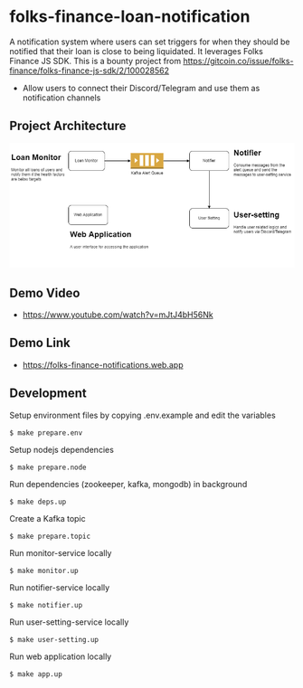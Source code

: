 # folks-finance-loan-notification
A notification system where users can set triggers for when they should be notified that their loan is close to being liquidated. It leverages Folks Finance JS SDK. This is a bounty project from https://gitcoin.co/issue/folks-finance/folks-finance-js-sdk/2/100028562
- Allow  users to connect their Discord/Telegram and use them as notification channels

## Project Architecture
<div width="100%">
  <img alt="architecture" src="docs/architecture.drawio.png"/>
</div>

## Demo Video
- https://www.youtube.com/watch?v=mJtJ4bH56Nk

## Demo Link
- https://folks-finance-notifications.web.app

## Development
Setup environment files by copying .env.example and edit the variables
```shell
$ make prepare.env
```

Setup nodejs dependencies
```shell
$ make prepare.node
```

Run dependencies (zookeeper, kafka, mongodb) in background
```shell
$ make deps.up
```

Create a Kafka topic
```shell
$ make prepare.topic
```

Run monitor-service locally
```shell
$ make monitor.up
```

Run notifier-service locally
```shell
$ make notifier.up
```

Run user-setting-service locally
```shell
$ make user-setting.up
```

Run web application locally
```shell
$ make app.up
```
